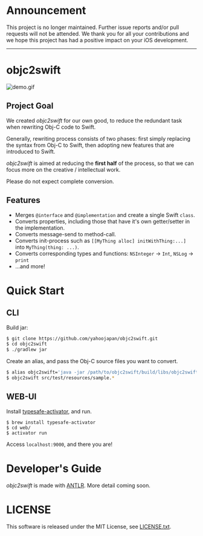 # Announcement

This project is no longer maintained. Further issue reports and/or pull requests will not be attended.
We thank you for all your contributions and we hope this project has had a positive impact on your iOS development.

---

# objc2swift

![demo.gif](doc/demo.gif)

## Project Goal

We created _objc2swift_ for our own good, to reduce the redundant task when rewriting Obj-C code to Swift. 

Generally, rewriting process consists of two phases: first simply replacing the syntax from Obj-C to Swift, then adopting new features that are introduced to Swift.

_objc2swift_ is aimed at reducing the **first half** of the process, so that we can focus more on the creative / intellectual work. 

Please do not expect complete conversion. 

## Features

* Merges `@interface` and `@implementation` and create a single Swift `class`.
* Converts properties, including those that have it's own getter/setter in the implementation.
* Converts message-send to method-call.
* Converts init-process such as `[[MyThing alloc] initWithThing:...]` into `MyThing(thing: ...)`.
* Converts corresponding types and functions: `NSInteger` -> `Int`, `NSLog` -> `print`
* ...and more!

# Quick Start

## CLI

Build jar:

```sh
$ git clone https://github.com/yahoojapan/objc2swift.git
$ cd objc2swift
$ ./gradlew jar
```

Create an alias, and pass the Obj-C source files you want to convert.

```sh
$ alias objc2swift='java -jar /path/to/objc2swift/build/libs/objc2swift-1.0.jar'
$ objc2swift src/test/resources/sample.*
```

## WEB-UI

Install [typesafe-activator](http://www.typesafe.com), and run.

```
$ brew install typesafe-activator
$ cd web/
$ activator run
```

Access `localhost:9000`, and there you are!

# Developer's Guide

_objc2swift_ is made with [ANTLR](http://www.antlr.org). More detail coming soon.

# LICENSE
This software is released under the MIT License, see [LICENSE.txt](LICENSE.txt).
